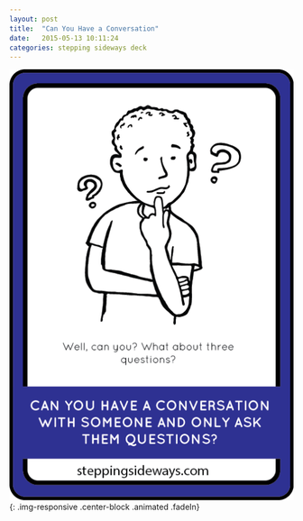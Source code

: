 ```yaml
---
layout: post
title:  "Can You Have a Conversation"
date:   2015-05-13 10:11:24
categories: stepping sideways deck
---
```

![Can You Have a Conversation with Someone and Only Ask Them Questions? Well, can you? What about three questions?](https://github.com/steppingsideways/steppingsideways.github.io/blob/master/images/Medium_Sized_Images/can_you_have_a_conversation.png?raw=true){: .img-responsive .center-block .animated .fadeIn}
